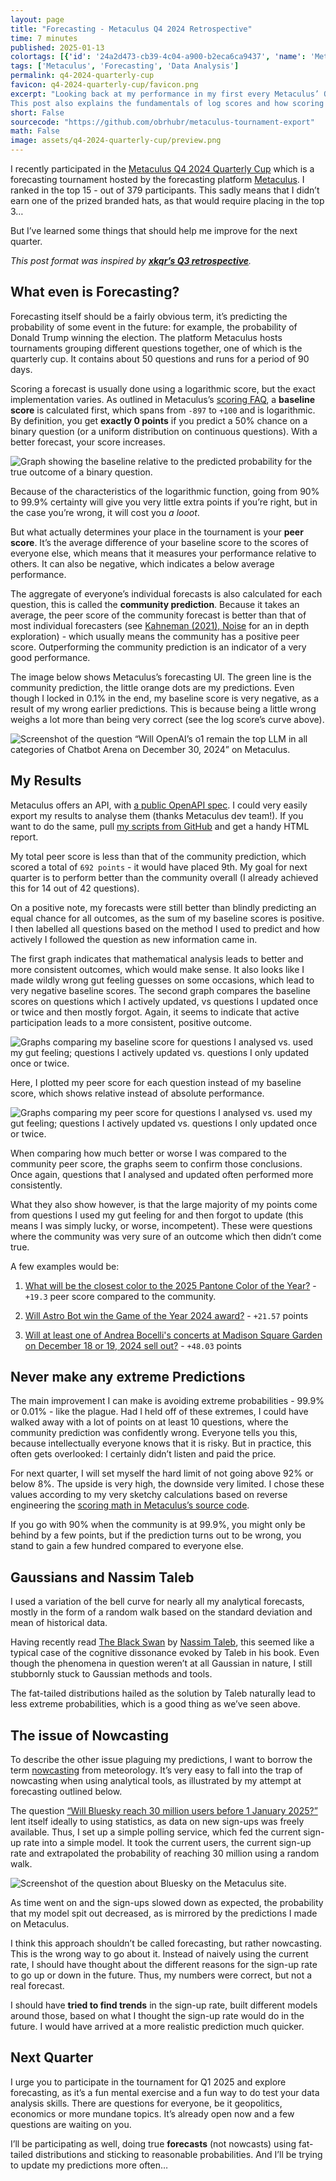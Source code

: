 ```yaml
---
layout: page
title: "Forecasting - Metaculus Q4 2024 Retrospective"
time: 7 minutes
published: 2025-01-13
colortags: [{'id': '24a2d473-cb39-4c04-a900-b2eca6ca9437', 'name': 'Metaculus', 'color': 'purple'}, {'id': 'e8f8ec2b-dec7-4d62-98ea-267c6d6bd5cd', 'name': 'Forecasting', 'color': 'default'}, {'id': '11658a68-3c22-4966-b5fe-93f7c296ba7e', 'name': 'Data Analysis', 'color': 'green'}]
tags: ['Metaculus', 'Forecasting', 'Data Analysis']
permalink: q4-2024-quarterly-cup
favicon: q4-2024-quarterly-cup/favicon.png
excerpt: "Looking back at my performance in my first every Metaculus’ Quarterly Cup (Q4 2024), there’s a lot of room left for improvement. This post compares the different forecasting methods I used and what their results were. Thanks to some analysis, I then figure out what I can improve: stick to reasonable probabilities; use fat-tailed distributions to forecast; avoid the trap of nowcasting; update my predictions more often.
This post also explains the fundamentals of log scores and how scoring works on forecasting platforms."
short: False
sourcecode: "https://github.com/obrhubr/metaculus-tournament-export"
math: False
image: assets/q4-2024-quarterly-cup/preview.png
---
```


I recently participated in the [Metaculus Q4 2024 Quarterly Cup](https://www.metaculus.com/tournament/quarterly-cup-2024q4/) which is a forecasting tournament hosted by the forecasting platform [Metaculus](https://www.metaculus.com/). I ranked in the top 15 - out of 379 participants. This sadly means that I didn’t earn one of the prized branded hats, as that would require placing in the top 3…

But I’ve learned some things that should help me improve for the next quarter.

*This post format was inspired by **[xkqr’s Q3 retrospective](https://entropicthoughts.com/quarterly-cup-2024-q3-retrospective)**.*

## What even is Forecasting?

Forecasting itself should be a fairly obvious term, it’s predicting the probability of some event in the future: for example, the probability of Donald Trump winning the election. The platform Metaculus hosts tournaments grouping different questions together, one of which is the quarterly cup. It contains about 50 questions and runs for a period of 90 days.

Scoring a forecast is usually done using a logarithmic score, but the exact implementation varies. As outlined in Metaculus’s [scoring FAQ](https://www.metaculus.com/help/scores-faq/), a **baseline score** is calculated first, which spans from `-897` to `+100` and is logarithmic. By definition, you get **exactly 0 points** if you predict a 50% chance on a binary question (or a uniform distribution on continuous questions). With a better forecast, your score increases.

![Graph showing the baseline relative to the predicted probability for the true outcome of a binary question.](/assets/q4-2024-quarterly-cup/27715f784dba8a9dc4a8c1585374614e.webp)

Because of the characteristics of the logarithmic function, going from 90% to 99.9% certainty will give you very little extra points if you’re right, but in the case you’re wrong, it will cost you *a looot*.

But what actually determines your place in the tournament is your **peer score**. It’s the average difference of your baseline score to the scores of everyone else, which means that it measures your performance relative to others. It can also be negative, which indicates a below average performance.

The aggregate of everyone’s individual forecasts is also calculated for each question, this is called the **community prediction**. Because it takes an average, the peer score of the community forecast is better than that of most individual forecasters (see [Kahneman (2021), Noise](https://en.wikipedia.org/wiki/Noise:_A_Flaw_in_Human_Judgment) for an in depth exploration) - which usually means the community has a positive peer score. Outperforming the community prediction is an indicator of a very good performance.

The image below shows Metaculus’s forecasting UI. The green line is the community prediction, the little orange dots are my predictions. Even though I locked in 0.1% in the end, my baseline score is very negative, as a result of my wrong earlier predictions. This is because being a little wrong weighs a lot more than being very correct (see the log score’s curve above).

![Screenshot of the question “Will OpenAI’s o1 remain the top LLM in all categories of Chatbot Arena on December 30, 2024” on Metaculus.](/assets/q4-2024-quarterly-cup/6866047de0c8583b0652467207ff345b.webp)

## My Results

Metaculus offers an API, with [a public OpenAPI spec](https://www.metaculus.com/api/). I could very easily export my results to analyse them (thanks Metaculus dev team!). If you want to do the same, pull [my scripts from GitHub](https://github.com/obrhubr/metaculus-tournament-export) and get a handy HTML report.

My total peer score is less than that of the community prediction, which scored a total of `692 points` - it would have placed 9th. My goal for next quarter is to perform better than the community overall (I already achieved this for 14 out of 42 questions).

On a positive note, my forecasts were still better than blindly predicting an equal chance for all outcomes, as the sum of my baseline scores is positive. I then labelled all questions based on the method I used to predict and how actively I followed the question as new information came in.

The first graph indicates that mathematical analysis leads to better and more consistent outcomes, which would make sense. It also looks like I made wildly wrong gut feeling guesses on some occasions, which lead to very negative baseline scores. The second graph compares the baseline scores on questions which I actively updated, vs questions I updated once or twice and then mostly forgot. Again, it seems to indicate that active participation leads to a more consistent, positive outcome.

![Graphs comparing my baseline score for questions I analysed vs. used my gut feeling; questions I actively updated vs. questions I only updated once or twice.](/assets/q4-2024-quarterly-cup/a7690c970ca23e5917adc98cd83d254d.webp)

Here, I plotted my peer score for each question instead of my baseline score, which shows relative instead of absolute performance.

![Graphs comparing my peer score for questions I analysed vs. used my gut feeling; questions I actively updated vs. questions I only updated once or twice.](/assets/q4-2024-quarterly-cup/4801bb9e8dd91bc13fb6da12be38c524.webp)

When comparing how much better or worse I was compared to the community peer score, the graphs seem to confirm those conclusions. Once again, questions that I analysed and updated often performed more consistently.

What they also show however, is that the large majority of my points come from questions I used my gut feeling for and then forgot to update (this means I was simply lucky, or worse, incompetent). These were questions where the community was very sure of an outcome which then didn’t come true.

A few examples would be:

1. [What will be the closest color to the 2025 Pantone Color of the Year?](https://www.metaculus.com/questions/29847/) - `+19.3` peer score compared to the community.

1. [Will Astro Bot win the Game of the Year 2024 award?](https://www.metaculus.com/questions/29902/) - `+21.57` points

1. [Will at least one of Andrea Bocelli's concerts at Madison Square Garden on December 18 or 19, 2024 sell out?](https://www.metaculus.com/questions/30252/) - `+48.03` points

## Never make any extreme Predictions

The main improvement I can make is avoiding extreme probabilities - 99.9% or 0.01% - like the plague. Had I held off of these extremes, I could have walked away with a lot of points on at least 10 questions, where the community prediction was confidently wrong. Everyone tells you this, because intellectually everyone knows that it is risky. But in practice, this often gets overlooked: I certainly didn’t listen and paid the price.

For next quarter, I will set myself the hard limit of not going above 92% or below 8%. The upside is very high, the downside very limited. I chose these values according to my very sketchy calculations based on reverse engineering the [scoring math in Metaculus’s source code](https://github.com/Metaculus/metaculus/blob/main/scoring/score_math.py).

If you go with 90% when the community is at 99.9%, you might only be behind by a few points, but if the prediction turns out to be wrong, you stand to gain a few hundred compared to everyone else.

## Gaussians and Nassim Taleb

I used a variation of the bell curve for nearly all my analytical forecasts, mostly in the form of a random walk based on the standard deviation and mean of historical data.

Having recently read [The Black Swan](https://en.wikipedia.org/wiki/The_Black_Swan:_The_Impact_of_the_Highly_Improbable) by [Nassim Taleb](https://en.wikipedia.org/wiki/Nassim_Nicholas_Taleb), this seemed like a typical case of the cognitive dissonance evoked by Taleb in his book. Even though the phenomena in question weren’t at all Gaussian in nature, I still stubbornly stuck to Gaussian methods and tools.

The fat-tailed distributions hailed as the solution by Taleb naturally lead to less extreme probabilities, which is a good thing as we’ve seen above.

## The issue of Nowcasting

To describe the other issue plaguing my predictions, I want to borrow the term [nowcasting](https://en.wikipedia.org/wiki/Nowcasting_(economics)) from meteorology. It’s very easy to fall into the trap of nowcasting when using analytical tools, as illustrated by my attempt at forecasting outlined below.

The question [“Will Bluesky reach 30 million users before 1 January 2025?”](https://www.metaculus.com/questions/30295/will-bluesky-reach-30-million-users-before-1-january-2025/) lent itself ideally to using statistics, as data on new sign-ups was freely available. Thus, I set up a simple polling service, which fed the current sign-up rate into a simple model. It took the current users, the current sign-up rate and extrapolated the probability of reaching 30 million using a random walk.

![Screenshot of the question about Bluesky on the Metaculus site.](/assets/q4-2024-quarterly-cup/acf4d28c7721231d1beadc3ba152ea8f.webp)

As time went on and the sign-ups slowed down as expected, the probability that my model spit out decreased, as is mirrored by the predictions I made on Metaculus.

I think this approach shouldn’t be called forecasting, but rather nowcasting. This is the wrong way to go about it. Instead of naively using the current rate, I should have thought about the different reasons for the sign-up rate to go up or down in the future. Thus, my numbers were correct, but not a real forecast.

I should have **tried to find trends** in the sign-up rate, built different models around those, based on what I thought the sign-up rate would do in the future. I would have arrived at a more realistic prediction much quicker.

## Next Quarter

I urge you to participate in the tournament for Q1 2025 and explore forecasting, as it’s a fun mental exercise and a fun way to do test your data analysis skills. There are questions for everyone, be it geopolitics, economics or more mundane topics. It’s already open now and a few questions are waiting on you.

I’ll be participating as well, doing true **forecasts** (not nowcasts) using fat-tailed distributions and sticking to reasonable probabilities. And I’ll be trying to update my predictions more often…

<br/>

<br/>

